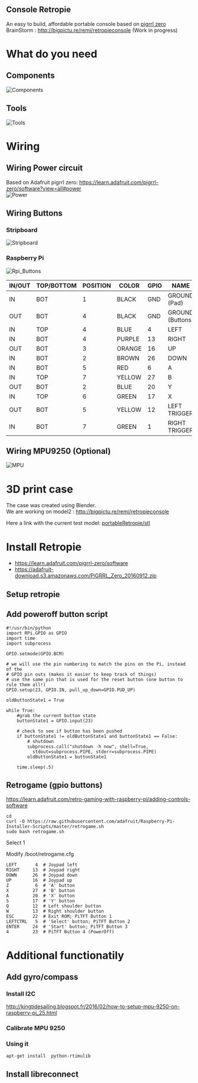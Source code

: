 Console Retropie 
----------------
An easy to build, affordable portable console based on [pigrrl zero](https://learn.adafruit.com/pigrrl-zero/overview)   
BrainStorm : http://bigpictu.re/remi/retropieconsole
(Work in progress)

# What do you need

## Components
![Components](guide/01_Components.jpg)

## Tools
![Tools](guide/02_Tools.jpg)

# Wiring

## Wiring Power circuit
Based on Adafruit pigrrl zero: https://learn.adafruit.com/pigrrl-zero/software?view=all#power    
![Power](guide/03_Power.jpg)

## Wiring Buttons
### Stripboard 
![Stripboard](guide/04_Buttons_stripboard.jpg)
### Raspberry Pi
![Rpi_Buttons](guide/05_Buttons_RPI.jpg)

| IN/OUT | TOP/BOTTOM | POSITION  | COLOR  | GPIO | NAME             |
|--------|------------|-----------|--------|------|------------------|
| IN     | BOT        | 1         | BLACK  | GND  | GROUND (Pad)     |
| OUT    | BOT        | 4         | BLACK  | GND  | GROUND (Buttons) |
| IN     | TOP        | 4         | BLUE   | 4    | LEFT             |
| IN     | BOT        | 4         | PURPLE | 13   | RIGHT            |
| OUT    | BOT        | 3         | ORANGE | 16   | UP               |
| IN     | BOT        | 2         | BROWN  | 26   | DOWN             |
| IN     | BOT        | 5         | RED    | 6    | A                |
| IN     | TOP        | 7         | YELLOW | 27   | B                |
| OUT    | BOT        | 2         | BLUE   | 20   | Y                |
| IN     | TOP        | 6         | GREEN  | 17   | X                |
| OUT    | BOT        | 5         | YELLOW | 12   | LEFT TRIGGER     |
| IN     | BOT        | 7         | GREEN  |  1   | RIGHT TRIGGER    |

## Wiring MPU9250 (Optional)
![MPU](guide/06_Screen_MPU9250.jpg)

# 3D print case
The case was created using Blender.    
We are working on model2 : http://bigpictu.re/remi/retropieconsole

Here a link with the current test model:
[portableRetropie/stl](https://github.com/madnerdorg/portableRetroPie/tree/master/stl)


# Install Retropie
* https://learn.adafruit.com/pigrrl-zero/software
* https://adafruit-download.s3.amazonaws.com/PiGRRL_Zero_20160912.zip

## Setup retropie

## Add poweroff button script
````
#!/usr/bin/python
import RPi.GPIO as GPIO
import time
import subprocess

GPIO.setmode(GPIO.BCM)

# we will use the pin numbering to match the pins on the Pi, instead of the
# GPIO pin outs (makes it easier to keep track of things)
# use the same pin that is used for the reset button (one button to rule them all!)
GPIO.setup(23, GPIO.IN, pull_up_down=GPIO.PUD_UP)

oldButtonState1 = True

while True:
    #grab the current button state
    buttonState1 = GPIO.input(23)

    # check to see if button has been pushed
    if buttonState1 != oldButtonState1 and buttonState1 == False:
        # shutdown
        subprocess.call("shutdown -h now", shell=True,
          stdout=subprocess.PIPE, stderr=subprocess.PIPE)
        oldButtonState1 = buttonState1

    time.sleep(.5)
````

## Retrogame (gpio buttons)
https://learn.adafruit.com/retro-gaming-with-raspberry-pi/adding-controls-software

```
cd
curl -O https://raw.githubusercontent.com/adafruit/Raspberry-Pi-Installer-Scripts/master/retrogame.sh
sudo bash retrogame.sh
```

Select 1

Modify /boot/retrogame.cfg
````
LEFT       4  # Joypad left
RIGHT     13  # Joypad right
DOWN      26  # Joypad down
UP        16  # Joypad up
Z          6  # 'A' button
X         27  # 'B' button
A         20  # 'X' button
S         17  # 'Y' button
Q         12  # Left shoulder button
W         13  # Right shoulder button
ESC       22  # Exit ROM; PiTFT Button 1
LEFTCTRL   5  # 'Select' button; PiTFT Button 2
ENTER     24  # 'Start' button; PiTFT Button 3
4         23  # PiTFT Button 4 (PowerOff)
````

# Additional functionatily

## Add gyro/compass
### Install I2C
http://kingtidesailing.blogspot.fr/2016/02/how-to-setup-mpu-9250-on-raspberry-pi_25.html

### Calibrate MPU 9250

### Using it
```
apt-get install  python-rtimulib
```

## Install libreconnect
